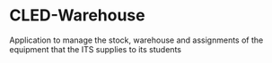 # CLED-Warehouse
Application to manage the stock, warehouse and assignments of the equipment that the ITS supplies to its students
